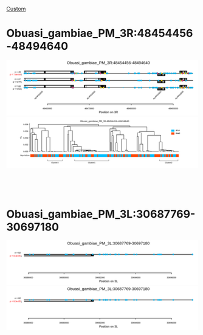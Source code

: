 [Custom](#Obuasi_gambiae_PM_3R:48454456-48494640)


# Obuasi_gambiae_PM_3R:48454456-48494640

![Obuasi_gambiae_PM_3R:48454456-48494640](Obuasi_gambiae_PM_3R:48454456-48494640.png)
![Obuasi_gambiae_PM_3R:48454456-48494640_dendrogram](Obuasi_gambiae_PM_3R:48454456-48494640_dendrogram.png)

&nbsp;

&nbsp;

# Obuasi_gambiae_PM_3L:30687769-30697180

![Obuasi_gambiae_PM_3L:30687769-30697180](Obuasi_gambiae_PM_3L:30687769-30697180.png)
![Obuasi_gambiae_PM_3L:30687769-30697180_dendrogram](Obuasi_gambiae_PM_3L:30687769-30697180.png)

&nbsp;

&nbsp;
